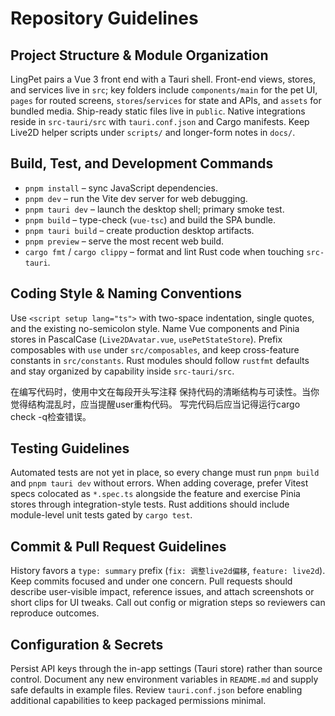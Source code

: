 # Repository Guidelines

## Project Structure & Module Organization
LingPet pairs a Vue 3 front end with a Tauri shell. Front-end views, stores, and services live in `src`; key folders include `components/main` for the pet UI, `pages` for routed screens, `stores`/`services` for state and APIs, and `assets` for bundled media. Ship-ready static files live in `public`. Native integrations reside in `src-tauri/src` with `tauri.conf.json` and Cargo manifests. Keep Live2D helper scripts under `scripts/` and longer-form notes in `docs/`.

## Build, Test, and Development Commands
- `pnpm install` – sync JavaScript dependencies.
- `pnpm dev` – run the Vite dev server for web debugging.
- `pnpm tauri dev` – launch the desktop shell; primary smoke test.
- `pnpm build` – type-check (`vue-tsc`) and build the SPA bundle.
- `pnpm tauri build` – create production desktop artifacts.
- `pnpm preview` – serve the most recent web build.
- `cargo fmt` / `cargo clippy` – format and lint Rust code when touching `src-tauri`.

## Coding Style & Naming Conventions
Use `<script setup lang="ts">` with two-space indentation, single quotes, and the existing no-semicolon style. Name Vue components and Pinia stores in PascalCase (`Live2DAvatar.vue`, `usePetStateStore`). Prefix composables with `use` under `src/composables`, and keep cross-feature constants in `src/constants`. Rust modules should follow `rustfmt` defaults and stay organized by capability inside `src-tauri/src`.

在编写代码时，使用中文在每段开头写注释
保持代码的清晰结构与可读性。当你觉得结构混乱时，应当提醒user重构代码。
写完代码后应当记得运行cargo check -q检查错误。

## Testing Guidelines
Automated tests are not yet in place, so every change must run `pnpm build` and `pnpm tauri dev` without errors. When adding coverage, prefer Vitest specs colocated as `*.spec.ts` alongside the feature and exercise Pinia stores through integration-style tests. Rust additions should include module-level unit tests gated by `cargo test`.

## Commit & Pull Request Guidelines
History favors a `type: summary` prefix (`fix: 调整live2d偏移`, `feature: live2d`). Keep commits focused and under one concern. Pull requests should describe user-visible impact, reference issues, and attach screenshots or short clips for UI tweaks. Call out config or migration steps so reviewers can reproduce outcomes.

## Configuration & Secrets
Persist API keys through the in-app settings (Tauri store) rather than source control. Document any new environment variables in `README.md` and supply safe defaults in example files. Review `tauri.conf.json` before enabling additional capabilities to keep packaged permissions minimal.
